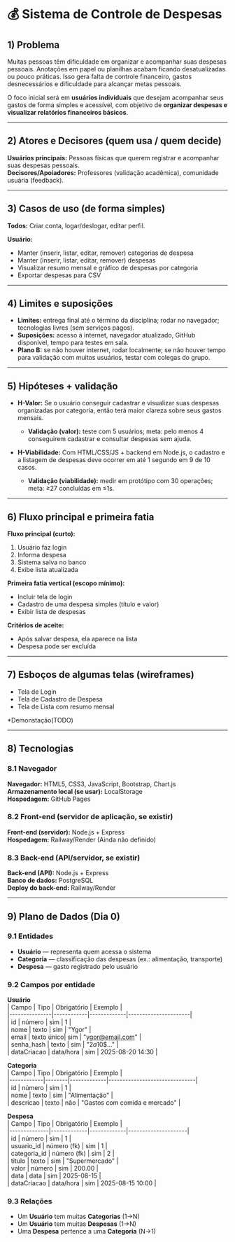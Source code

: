 # 💰 Sistema de Controle de Despesas  

## 1) Problema  
Muitas pessoas têm dificuldade em organizar e acompanhar suas despesas pessoais. Anotações em papel ou planilhas acabam ficando desatualizadas ou pouco práticas. Isso gera falta de controle financeiro, gastos desnecessários e dificuldade para alcançar metas pessoais.  

O foco inicial será em **usuários individuais** que desejam acompanhar seus gastos de forma simples e acessível, com objetivo de **organizar despesas e visualizar relatórios financeiros básicos**.  

---

## 2) Atores e Decisores (quem usa / quem decide)  
**Usuários principais:** Pessoas físicas que querem registrar e acompanhar suas despesas pessoais.  
**Decisores/Apoiadores:** Professores (validação acadêmica), comunidade usuária (feedback).  

---

## 3) Casos de uso (de forma simples)  
**Todos:** Criar conta, logar/deslogar, editar perfil.  

**Usuário:**  
- Manter (inserir, listar, editar, remover) categorias de despesa  
- Manter (inserir, listar, editar, remover) despesas  
- Visualizar resumo mensal e gráfico de despesas por categoria  
- Exportar despesas para CSV  

---

## 4) Limites e suposições  
- **Limites:** entrega final até o término da disciplina; rodar no navegador; tecnologias livres (sem serviços pagos).  
- **Suposições:** acesso à internet, navegador atualizado, GitHub disponível, tempo para testes em sala.  
- **Plano B:** se não houver internet, rodar localmente; se não houver tempo para validação com muitos usuários, testar com colegas do grupo.  

---

## 5) Hipóteses + validação  
- **H-Valor:** Se o usuário conseguir cadastrar e visualizar suas despesas organizadas por categoria, então terá maior clareza sobre seus gastos mensais.  
  - **Validação (valor):** teste com 5 usuários; meta: pelo menos 4 conseguirem cadastrar e consultar despesas sem ajuda.  

- **H-Viabilidade:** Com HTML/CSS/JS + backend em Node.js, o cadastro e a listagem de despesas deve ocorrer em até 1 segundo em 9 de 10 casos.  
  - **Validação (viabilidade):** medir em protótipo com 30 operações; meta: ≥27 concluídas em ≤1s.  

---

## 6) Fluxo principal e primeira fatia  
**Fluxo principal (curto):**  
1) Usuário faz login  
2) Informa despesa  
3) Sistema salva no banco  
4) Exibe lista atualizada  

**Primeira fatia vertical (escopo mínimo):**  
- Incluir tela de login  
- Cadastro de uma despesa simples (título e valor)  
- Exibir lista de despesas  

**Critérios de aceite:**  
- Após salvar despesa, ela aparece na lista  
- Despesa pode ser excluída  

---

## 7) Esboços de algumas telas (wireframes)  
- Tela de Login  
- Tela de Cadastro de Despesa  
- Tela de Lista com resumo mensal  

*Demonstação(TODO)  

---

## 8) Tecnologias  

### 8.1 Navegador  
**Navegador:** HTML5, CSS3, JavaScript, Bootstrap, Chart.js  
**Armazenamento local (se usar):** LocalStorage  
**Hospedagem:** GitHub Pages  

### 8.2 Front-end (servidor de aplicação, se existir)  
**Front-end (servidor):** Node.js + Express  
**Hospedagem:** Railway/Render (Ainda não definido)  

### 8.3 Back-end (API/servidor, se existir)  
**Back-end (API):** Node.js + Express  
**Banco de dados:** PostgreSQL  
**Deploy do back-end:** Railway/Render  

---

## 9) Plano de Dados (Dia 0)  

### 9.1 Entidades  
- **Usuário** — representa quem acessa o sistema  
- **Categoria** — classificação das despesas (ex.: alimentação, transporte)  
- **Despesa** — gasto registrado pelo usuário  

### 9.2 Campos por entidade  

**Usuário**  
| Campo         | Tipo        | Obrigatório | Exemplo              |  
|---------------|------------|-------------|----------------------|  
| id            | número     | sim         | 1                    |  
| nome          | texto      | sim         | "Ygor"    |  
| email         | texto único| sim         | "ygor@email.com"     |  
| senha_hash    | texto      | sim         | "$2a$10$..."         |  
| dataCriacao   | data/hora  | sim         | 2025-08-20 14:30     |  

**Categoria**  
| Campo      | Tipo   | Obrigatório | Exemplo                       |  
|------------|--------|-------------|-------------------------------|  
| id         | número | sim         | 1                             |  
| nome       | texto  | sim         | "Alimentação"                 |  
| descricao  | texto  | não         | "Gastos com comida e mercado" |  

**Despesa**  
| Campo        | Tipo        | Obrigatório | Exemplo             |  
|--------------|-------------|-------------|---------------------|  
| id           | número      | sim         | 1                   |  
| usuario_id   | número (fk) | sim         | 1                   |  
| categoria_id | número (fk) | sim         | 2                   |  
| titulo       | texto       | sim         | "Supermercado"      |  
| valor        | número      | sim         | 200.00              |  
| data         | data        | sim         | 2025-08-15          |  
| dataCriacao  | data/hora   | sim         | 2025-08-15 10:00    |  

### 9.3 Relações  
- Um **Usuário** tem muitas **Categorias** (1→N)  
- Um **Usuário** tem muitas **Despesas** (1→N)  
- Uma **Despesa** pertence a uma **Categoria** (N→1)  